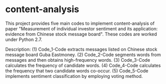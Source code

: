 # content-analysis

This project provides five main codes to implement content-analysis of paper "Measurement of individual investor sentiment and its application: evidence from Chinese stock message board". These codes are worked under Python 2.7.

Description:
(1) Code_1-Code extracts messages listed on Chinese stock message board Guba Eastmoney.
(2) Code_2-Code segments words from messages and then obtains high-frequency words.
(3) Code_3-Code calculates the frequency of candidate words.
(4) Code_4-Code calculates the frequency that two candidate words co-occur.
(5) Code_5-Code implements sentiment classification by employing voting method.
